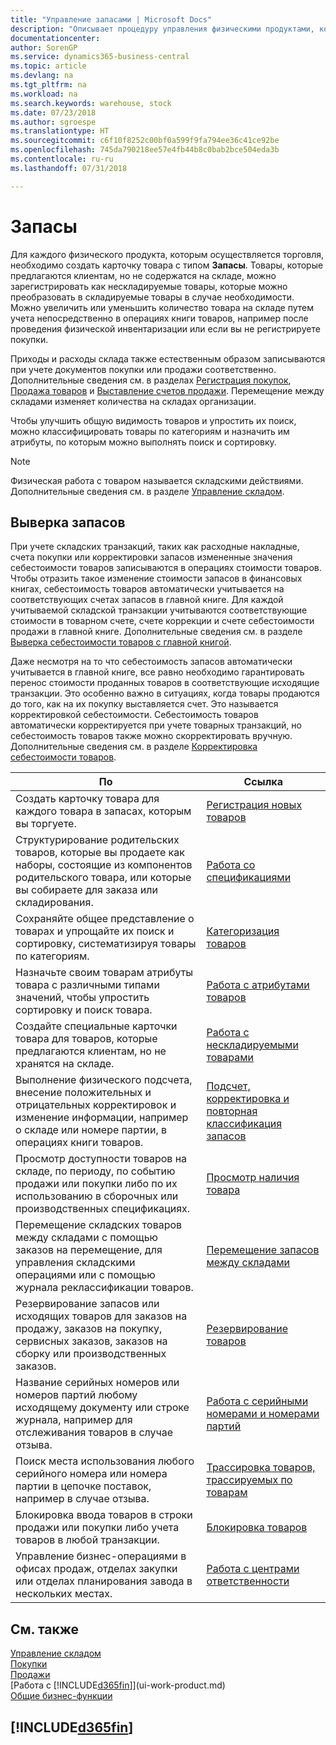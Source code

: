 ```yaml
---
title: "Управление запасами | Microsoft Docs"
description: "Описывает процедуру управления физическими продуктами, которыми вы торгуете, например обработку запасов на складе."
documentationcenter: 
author: SorenGP
ms.service: dynamics365-business-central
ms.topic: article
ms.devlang: na
ms.tgt_pltfrm: na
ms.workload: na
ms.search.keywords: warehouse, stock
ms.date: 07/23/2018
ms.author: sgroespe
ms.translationtype: HT
ms.sourcegitcommit: c6f10f8252c00bf0a599f9fa794ee36c41ce92be
ms.openlocfilehash: 745da790218ee57e4fb44b8c0bab2bce504eda3b
ms.contentlocale: ru-ru
ms.lasthandoff: 07/31/2018

---
```


# <a name="inventory"></a>Запасы
Для каждого физического продукта, которым осуществляется торговля, необходимо создать карточку товара с типом **Запасы**. Товары, которые предлагаются клиентам, но не содержатся на складе, можно зарегистрировать как нескладируемые товары, которые можно преобразовать в складируемые товары в случае необходимости. Можно увеличить или уменьшить количество товара на складе путем учета непосредственно в операциях книги товаров, например после проведения физической инвентаризации или если вы не регистрируете покупки.

Приходы и расходы склада также естественным образом записываются при учете документов покупки или продажи соответственно. Дополнительные сведения см. в разделах [Регистрация покупок](purchasing-how-record-purchases.md), [Продажа товаров](sales-how-sell-products.md) и [Выставление счетов продажи](sales-how-invoice-sales.md). Перемещение между складами изменяет количества на складах организации.   

Чтобы улучшить общую видимость товаров и упростить их поиск, можно классифицировать товары по категориям и назначить им атрибуты, по которым можно выполнять поиск и сортировку.

> [!NOTE]
> Физическая работа с товаром называется складскими действиями. Дополнительные сведения см. в разделе [Управление складом](warehouse-manage-warehouse.md).

## <a name="inventory-reconciliation"></a>Выверка запасов
При учете складских транзакций, таких как расходные накладные, счета покупки или корректировки запасов измененные значения себестоимости товаров записываются в операциях стоимости товаров. Чтобы отразить такое изменение стоимости запасов в финансовых книгах, себестоимость товаров автоматически учитывается на соответствующих счетах запасов в главной книге. Для каждой учитываемой складской транзакции учитываются соответствующие стоимости в товарном счете, счете коррекции и счете себестоимости продажи в главной книге. Дополнительные сведения см. в разделе [Выверка себестоимости товаров с главной книгой](finance-how-to-post-inventory-costs-to-the-general-ledger.md).

Даже несмотря на то что себестоимость запасов автоматически учитывается в главной книге, все равно необходимо гарантировать перенос стоимости проданных товаров в соответствующие исходящие транзакции. Это особенно важно в ситуациях, когда товары продаются до того, как на их покупку выставляется счет. Это называется корректировкой себестоимости. Себестоимость товаров автоматически корректируется при учете товарных транзакций, но себестоимость товаров также можно скорректировать вручную. Дополнительные сведения см. в разделе [Корректировка себестоимости товаров](inventory-how-adjust-item-costs.md).

|По |Ссылка |
|---|----|
|Создать карточку товара для каждого товара в запасах, которым вы торгуете.|[Регистрация новых товаров](inventory-how-register-new-items.md)|
|Структурирование родительских товаров, которые вы продаете как наборы, состоящие из компонентов родительского товара, или которые вы собираете для заказа или складирования.|[Работа со спецификациями](inventory-how-work-BOMs.md)|
|Сохраняйте общее представление о товарах и упрощайте их поиск и сортировку, систематизируя товары по категориям.|[Категоризация товаров](inventory-how-categorize-items.md)|
|Назначьте своим товарам атрибуты товара с различными типами значений, чтобы упростить сортировку и поиск товара.|[Работа с атрибутами товаров](inventory-how-work-item-attributes.md)|
|Создайте специальные карточки товара для товаров, которые предлагаются клиентам, но не хранятся на складе.|[Работа с нескладируемыми товарами](inventory-how-work-nonstock-items.md)|
|Выполнение физического подсчета, внесение положительных и отрицательных корректировок и изменение информации, например о складе или номере партии, в операциях книги товаров.|[Подсчет, корректировка и повторная классификация запасов](inventory-how-count-adjust-reclassify.md)|
|Просмотр доступности товаров на складе, по периоду, по событию продажи или покупки либо по их использованию в сборочных или производственных спецификациях.|[Просмотр наличия товара](inventory-how-availability-overview.md)|
|Перемещение складских товаров между складами с помощью заказов на перемещение, для управления складскими операциями или с помощью журнала реклассификации товаров.|[Перемещение запасов между складами](inventory-how-transfer-between-locations.md)|
|Резервирование запасов или исходящих товаров для заказов на продажу, заказов на покупку, сервисных заказов, заказов на сборку или производственных заказов.|[Резервирование товаров](inventory-how-to-reserve-items.md)|
|Название серийных номеров или номеров партий любому исходящему документу или строке журнала, например для отслеживания товаров в случае отзыва.|[Работа с серийными номерами и номерами партий](inventory-how-work-item-tracking.md)|
|Поиск места использования любого серийного номера или номера партии в цепочке поставок, например в случае отзыва.|[Трассировка товаров, трассируемых по товарам](inventory-how-to-trace-item-tracked-items.md)|
|Блокировка ввода товаров в строки продажи или покупки либо учета товаров в любой транзакции.|[Блокировка товаров](inventory-how-block-items.md)|
|Управление бизнес-операциями в офисах продаж, отделах закупки или отделах планирования завода в нескольких местах.|[Работа с центрами ответственности](inventory-responsibility-centers.md)|

## <a name="see-also"></a>См. также  
[Управление складом](warehouse-manage-warehouse.md)  
[Покупки](purchasing-manage-purchasing.md)  
[Продажи](sales-manage-sales.md)    
[Работа с [!INCLUDE[d365fin](includes/d365fin_md.md)]](ui-work-product.md)  
[Общие бизнес-функции](ui-across-business-areas.md)

## [!INCLUDE[d365fin](includes/free_trial_md.md)]  

